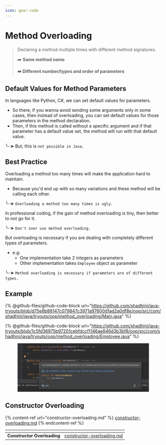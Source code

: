 ```yaml
---
icon: gear-code
---
```


# Method Overloading

> Declaring a method multiple times with different method signatures.
>
> ➡️ **Same method name**
>
> **➡️ Different number/types and order of parameters**



## Default Values for Method Parameters

In languages like Python, C#, we can set default values for parameters.

* So there, if you wanna avoid sending some arguments only in some cases, then instead of overloading, you can set default values for those parameters in the method declaration.
* Then, if this method is called without a specific argument and if that parameter has a default value set, the method will run with that default value.

╰┈➤ But, this is `not possible in Java`.



## Best Practice

Overloading a method too many times will make the application hard to maintain.&#x20;

* Because you'd end up with so many variations and these method will be calling each other.

&#x20; ╰┈➤  `Overloading a method too many times is ugly.`&#x20;



In professional coding, if the gain of method overloading is tiny, then better to not go for it.

╰┈➤  `Don't over use method overloading.`&#x20;



But overloading is necessary if you are dealing with completely different types of parameters.

* e.g:&#x20;
  * One implementation take 2 integers as parameters
  * Other implementation takes `Employee` object as parameter

╰┈➤  `Method overloading is necessary if parameters are of different types.`&#x20;





## Example

{% @github-files/github-code-block url="https://github.com/shadhini/java-tryouts/blob/d75e8b86147c079847c3971a97600d1ad2a0df8e/oop/src/com/shadhini/java/tryouts/oop/method_overloading/Main.java" %}

{% @github-files/github-code-block url="https://github.com/shadhini/java-tryouts/blob/1c5fd36975b97201cebfdccf1146ae846d3b3bf8/oop/src/com/shadhini/java/tryouts/oop/method_overloading/Employee.java" %}

<figure><img src="../../.gitbook/assets/java_method_overloading_same_signature.png" alt=""><figcaption></figcaption></figure>



## Constructor Overloading

{% content-ref url="constructor-overloading.md" %}
[constructor-overloading.md](constructor-overloading.md)
{% endcontent-ref %}



<table data-view="cards"><thead><tr><th></th><th data-hidden data-card-target data-type="content-ref"></th></tr></thead><tbody><tr><td><strong>Constructor Overloading</strong></td><td><a href="constructor-overloading.md">constructor-overloading.md</a></td></tr></tbody></table>

